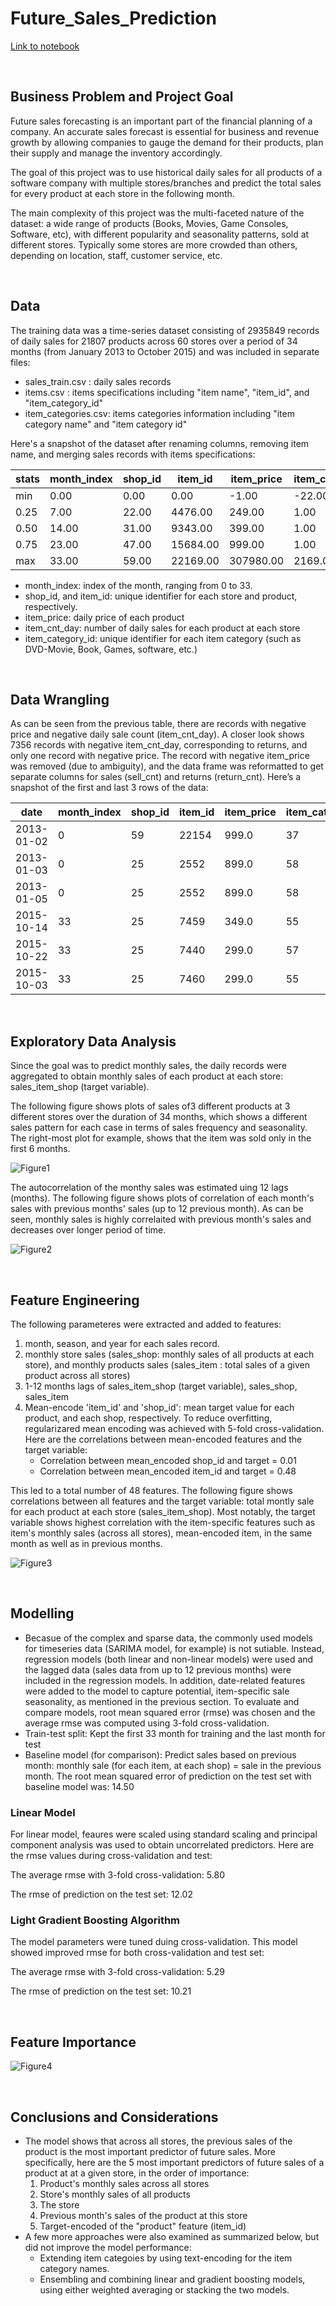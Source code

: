 # Future_Sales_Prediction
[Link to notebook](https://github.com/MahsaShokouhi/Future_Sales_Prediction/blob/master/Future_Sales_Prediction.ipynb)

<br>

## Business Problem and Project Goal

Future sales forecasting is an important part of the financial planning of a company. An accurate sales forecast is essential for business and revenue growth by allowing companies to gauge the demand for their products, plan their supply and manage the inventory accordingly. 

The goal of this project was to use historical daily sales for all products of a software company with multiple stores/branches and predict the total sales for every product at each store in the following month.

The main complexity of this project was the multi-faceted nature of the dataset: a wide range of products (Books, Movies, Game Consoles, Software, etc), with different popularity and seasonality patterns, sold at different stores. Typically some stores are more crowded than others, depending on location, staff, customer service, etc.   

<br>

## Data

The training data was a time-series dataset consisting of 2935849 records of daily sales for 21807 products across 60 stores over a period of 34 months (from January 2013 to October 2015) and was included in separate files:
- sales_train.csv : daily sales records
- items.csv : items specifications including "item name", "item_id", and "item_category_id"
- item_categories.csv: items categories information including "item category name" and "item category id"

Here's a snapshot of the dataset after renaming columns, removing item name, and merging sales records with items specifications:

stats | month_index |	shop_id |	item_id |	item_price |	item_cnt_day |	item_category_id
----- | ----------- |  ------- |  ------ |  --------- |  ------------ |  ----------------
min |	0.00 |	0.00 |	0.00 |	-1.00 |	-22.00 |	0.00
0.25 |	7.00 |	22.00 |	4476.00 |	249.00 |	1.00 |	28.00
0.50 |	14.00 |	31.00 |	9343.00 |	399.00 |	1.00 |	40.00
0.75 |	23.00 |	47.00 |	15684.00 |	999.00 |	1.00 |	55.00
max |	33.00 |	59.00 |	22169.00 |	307980.00 |	2169.0 |0	83.00

- month_index: index of the month, ranging from 0 to 33.
- shop_id, and item_id: unique identifier for each store and product, respectively.
- item_price: daily price of each product
- item_cnt_day: number of daily sales for each product at each store
- item_category_id: unique identifier for each item category (such as DVD-Movie, Book, Games, software, etc.)

<br>

## Data Wrangling

As can be seen from the previous table, there are records with negative price and negative daily sale count (item_cnt_day). A closer look shows 7356 records with negative item_cnt_day, corresponding to returns, and only one record with negative price. 
The record with negative item_price was removed (due to ambiguity), and the data frame was reformatted to get separate columns for sales (sell_cnt) and returns (return_cnt). Here’s a snapshot of the first and last 3 rows of the data:

date    |	month_index |	shop_id |	item_id |	item_price |	item_category_id |	return_cnt |	sell_cnt
------- |  ---------- | ------- | ------- | ---------- |  ---------------- |  ---------- |  --------
2013-01-02 |	0 |	59 |	22154 |	999.0 |	37 |	0.0 |	1.0
2013-01-03 |	0 |	25 |	2552 |	899.0 |	58 |	0.0 |	1.0
2013-01-05 |	0 |	25 |	2552 |	899.0 |	58 |	1.0 |	0.0
2015-10-14 |	33 |	25 |	7459 |	349.0 |	55 |	0.0 |	1.0
2015-10-22 |	33 |	25 |	7440 |	299.0 |	57 |	0.0 |	1.0
2015-10-03 |	33 |	25 |	7460 |	299.0 |	55 |	0.0 |	1.0

<br>

## Exploratory Data Analysis

Since the goal was to predict monthly sales, the daily records were aggregated to obtain monthly sales of each product at each store: sales_item_shop (target variable).

The following figure shows plots of sales of3 different products at 3 different stores over the duration of 34 months, which shows a different sales pattern for each case in terms of sales frequency and seasonality. The right-most plot for example, shows that the item was sold only in the first 6 months.

![Figure1](/images/fig1.png)

The autocorrelation of the monthy sales was estimated uing 12 lags (months). The following figure shows plots of correlation of each month's sales with previous months' sales (up to 12 previous month). As can be seen, monthly sales is highly correlaited with previous month's sales and decreases over longer period of time.

![Figure2](/images/fig2.png)

<br>

## Feature Engineering

The following parameteres were extracted and added to features:
1. month, season, and year for each sales record.
2. monthly store sales (sales_shop: monthly sales of all products at each store), and monthly products sales (sales_item : total sales of a given product across all stores)
3. 1-12 months lags of sales_item_shop (target variable), sales_shop, sales_item
4. Mean-encode 'item_id' and 'shop_id': mean target value for each product, and each shop, respectively. To reduce overfitting, regularizared mean encoding was achieved with 5-fold cross-validation. 
Here are the correlations between mean-encoded features and the target variable: 
    * Correlation between mean_encoded shop_id and target = 0.01
    * Correlation between mean_encoded item_id and target = 0.48

This led to a total number of 48 features. The following figure shows correlations between all features and the target variable: total montly sale for each product at each store (sales_item_shop). Most notably, the target variable shows highest correlation with the item-specific features such as item's monthly sales (across all stores), mean-encoded item, in the same month as well as in previous months.

![Figure3](/images/fig3.png)

<br>

## Modelling

- Becasue of the complex and sparse data, the commonly used models for timeseries data (SARIMA model, for example) is not sutiable. Instead, regression models (both linear and non-linear models) were used and the lagged data (sales data from up to 12 previous months) were included in the regression models. In addition, date-related features were added to the model to capture potential, item-specific sale seasonality, as mentioned in the previous section. To evaluate and compare models, root mean squared error (rmse) was chosen and the average rmse was computed using 3-fold cross-validation.
- Train-test split: Kept the first 33 month for training and the last month for test 
- Baseline model (for comparison): Predict sales based on previous month: monthly sale (for each item, at each shop) = sale in the previous month. The root mean squared error of prediction on the test set with baseline model was: 14.50

### Linear Model
For linear model, feaures were scaled using standard scaling and principal component analysis was used to obtain uncorrelated predictors. Here are the rmse values during cross-validation and test:

The average rmse with 3-fold cross-validation: 5.80

The rmse of prediction on the test set: 12.02

### Light Gradient Boosting Algorithm
The model parameters were tuned duing cross-validation. This model showed improved rmse for both cross-validation and test set:

The average rmse with 3-fold cross-validation: 5.29

The rmse of prediction on the test set: 10.21

<br>

## Feature Importance

![Figure4](/images/fig4.png)

<br>

## Conclusions and Considerations

- The model shows that across all stores, the previous sales of the product is the most important predictor of future sales. More specifically, here are the 5 most important predictors of future sales of a product at at a given store, in the order of importance:
   1. Product's monthly sales across all stores
   2. Store's monthly sales of all products 
   3. The store
   4. Previous month's sales of the product at this store
   5. Target-encoded of the "product" feature (item_id)
- A few more approaches were also examined as summarized below, but did not improve the model performance:
   - Extending item categoies by using text-encoding for the item category names.
   - Ensembling and combining linear and gradient boosting models, using either weighted averaging or stacking the two models.  
